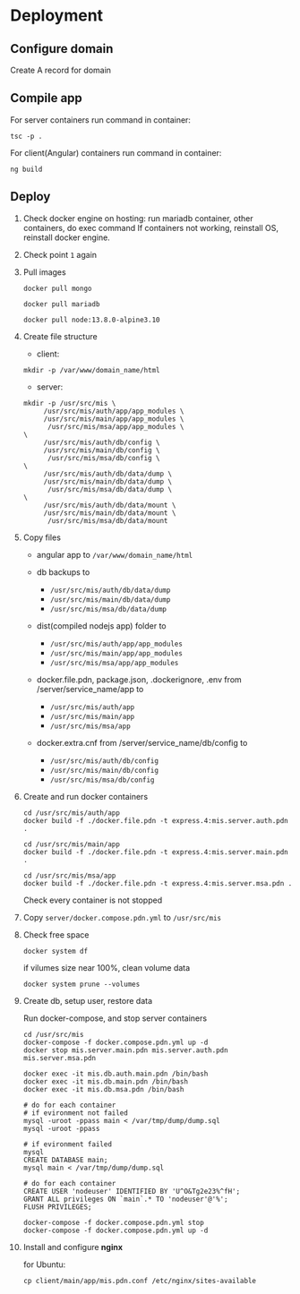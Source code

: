 # Deployment

## Configure domain

Create A record for domain


## Compile app

For server containers run command in container:

```
tsc -p .
```

For client(Angular) containers run command in container:

```
ng build
```


## Deploy

1. Check docker engine on hosting: run mariadb container, other containers, 
	do exec command
	If containers not working, reinstall OS, reinstall docker engine.
	
2. Check point `1` again

3. Pull images

	```
	docker pull mongo  
	```
     ```
    docker pull mariadb
    ```
    ```
    docker pull node:13.8.0-alpine3.10
    ```

4. Create file structure

	* client:
	
	```
	mkdir -p /var/www/domain_name/html
	```
	
	* server:
	
 	```
	mkdir -p /usr/src/mis \
		 /usr/src/mis/auth/app/app_modules \
		 /usr/src/mis/main/app/app_modules \
		  /usr/src/mis/msa/app/app_modules \
	\
		 /usr/src/mis/auth/db/config \
		 /usr/src/mis/main/db/config \
		  /usr/src/mis/msa/db/config \
	\
		 /usr/src/mis/auth/db/data/dump \
		 /usr/src/mis/main/db/data/dump \
		  /usr/src/mis/msa/db/data/dump \
	\
		 /usr/src/mis/auth/db/data/mount \
		 /usr/src/mis/main/db/data/mount \
		  /usr/src/mis/msa/db/data/mount
	```

5. Copy files

	* angular app to 
		`/var/www/domain_name/html`

	* db backups to

		* `/usr/src/mis/auth/db/data/dump`
	 	* `/usr/src/mis/main/db/data/dump`
	 	* `/usr/src/mis/msa/db/data/dump`
			
	* dist(compiled nodejs app) folder to

		 * `/usr/src/mis/auth/app/app_modules`
		 * `/usr/src/mis/main/app/app_modules`
		 * `/usr/src/mis/msa/app/app_modules`
		 
	* docker.file.pdn, package.json, .dockerignore, .env from /server/service_name/app to
		
		* `/usr/src/mis/auth/app`
		* `/usr/src/mis/main/app`
		* `/usr/src/mis/msa/app`
		
	* docker.extra.cnf from /server/service_name/db/config  to
		
		* `/usr/src/mis/auth/db/config`
       * `/usr/src/mis/main/db/config`
       * `/usr/src/mis/msa/db/config`


6. Create and run docker containers

	```
	cd /usr/src/mis/auth/app
	docker build -f ./docker.file.pdn -t express.4:mis.server.auth.pdn .
	```
	```
	cd /usr/src/mis/main/app
	docker build -f ./docker.file.pdn -t express.4:mis.server.main.pdn .
	```
	```
	cd /usr/src/mis/msa/app
	docker build -f ./docker.file.pdn -t express.4:mis.server.msa.pdn .
	```

	Check every container is not stopped

7. Copy `server/docker.compose.pdn.yml` to `/usr/src/mis`


8. Check free space

    ```
   docker system df
   ```
   
   if vilumes size near 100%, clean volume data
   
   ```
   docker system prune --volumes
   ```

9. Create db, setup user, restore data

    Run docker-compose, and stop server containers
    
    ```
    cd /usr/src/mis
    docker-compose -f docker.compose.pdn.yml up -d
    docker stop mis.server.main.pdn mis.server.auth.pdn mis.server.msa.pdn
    ``` 
	
	```
	docker exec -it mis.db.auth.main.pdn /bin/bash
	docker exec -it mis.db.main.pdn /bin/bash
	docker exec -it mis.db.msa.pdn /bin/bash
	
	# do for each container
    # if evironment not failed
    mysql -uroot -ppass main < /var/tmp/dump/dump.sql
	mysql -uroot -ppass
 
    # if evironment failed
 	mysql
    CREATE DATABASE main;
    mysql main < /var/tmp/dump/dump.sql
	
	# do for each container	
	CREATE USER 'nodeuser' IDENTIFIED BY 'U^O&Tg2e23%^fH';
	GRANT ALL privileges ON `main`.* TO 'nodeuser'@'%';
	FLUSH PRIVILEGES;
	```
    ```
   docker-compose -f docker.compose.pdn.yml stop
   docker-compose -f docker.compose.pdn.yml up -d
   ```

9. Install and configure **nginx**
	
	for Ubuntu:
	
	```
	cp client/main/app/mis.pdn.conf /etc/nginx/sites-available
	```
